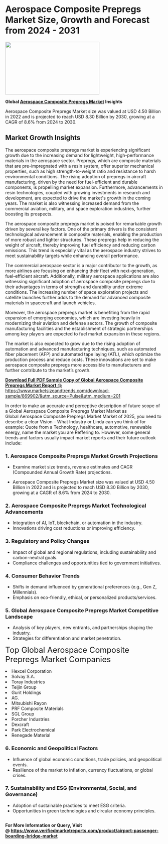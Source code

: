 <H1>Aerospace Composite Prepregs Market Size, Growth and Forecast from 2024 - 2031</H1><img class="aligncenter size-medium wp-image-584254" src="https://thirdeyenews.in/wp-content/uploads/2024/09/Global-Market-Research-300x168.jpeg" alt="" width="300" height="168" /><p><strong>Global&nbsp;<a href="https://www.marketsizeandtrends.com/download-sample/869902/&amp;utm_source=Pulse&amp;utm_medium=201">Aerospace Composite Prepregs Market</a> Insights</strong></p><p>Aerospace Composite Prepregs Market size was valued at USD 4.50 Billion in 2022 and is projected to reach USD 8.30 Billion by 2030, growing at a CAGR of 8.6% from 2024 to 2030.</p><p><h2>Market Growth Insights</h2> <p>The aerospace composite prepregs market is experiencing significant growth due to the increasing demand for lightweight, high-performance materials in the aerospace sector. Prepregs, which are composite materials that are pre-impregnated with a resin system, offer superior mechanical properties, such as high strength-to-weight ratio and resistance to harsh environmental conditions. The rising adoption of prepregs in aircraft manufacturing, driven by the need for fuel-efficient and durable components, is propelling market expansion. Furthermore, advancements in resin technologies, coupled with growing investments in research and development, are expected to drive the market's growth in the coming years. The market is also witnessing increased demand from the commercial aviation, military, and space exploration industries, further boosting its prospects.</p> <p><a href="#"></a></p> <p>The aerospace composite prepregs market is poised for remarkable growth driven by several key factors. One of the primary drivers is the consistent technological advancement in composite materials, enabling the production of more robust and lighter structures. These prepregs help in reducing the weight of aircraft, thereby improving fuel efficiency and reducing carbon emissions. This trend is especially vital as the aerospace industry strives to meet sustainability targets while enhancing overall performance.</p> <p>The commercial aerospace sector is a major contributor to the growth, as more airlines are focusing on enhancing their fleet with next-generation, fuel-efficient aircraft. Additionally, military aerospace applications are also witnessing significant adoption of aerospace composite prepregs due to their advantages in terms of strength and durability under extreme conditions. The increasing number of space exploration projects and satellite launches further adds to the demand for advanced composite materials in spacecraft and launch vehicles.</p> <p>Moreover, the aerospace prepregs market is benefiting from the rapid expansion of emerging economies, which are investing heavily in modernizing their aviation and defense sectors. The growth of composite manufacturing facilities and the establishment of strategic partnerships among key players are expected to fuel market expansion in these regions.</p> <p>The market is also expected to grow due to the rising adoption of automation and advanced manufacturing techniques, such as automated fiber placement (AFP) and automated tape laying (ATL), which optimize the production process and reduce costs. These innovations are set to make aerospace composite prepregs more accessible to manufacturers and further contribute to the market’s growth.</p> <p><a href="#"></p><p><span class=""><strong>Download Full PDF Sample Copy of Global Aerospace Composite Prepregs Market Report</strong> @ <a href="https://www.marketsizeandtrends.com/download-sample/869902/&amp;utm_source=Pulse&amp;utm_medium=201" target="_blank">https://www.marketsizeandtrends.com/download-sample/869902/&amp;utm_source=Pulse&amp;utm_medium=201</a></span></p><p>In order to make an accurate and perceptive description of future scope of a Global&nbsp;Aerospace Composite Prepregs Market Market as Global&nbsp;Aerospace Composite Prepregs Market Market of 2025, you need to describe a clear Vision &ndash; What Industry or Linda can you think of for example: Quote from a Technology, healthcare, automotive, renewable energy, name the market you are Reffering to. However, some general trends and factors usually impact market reports and their future outlook include:</p><h3>1.&nbsp;<strong>Aerospace Composite Prepregs Market Growth Projections</strong></h3><ul><li>Examine market size trends, revenue estimates and CAGR (Compounded Annual Growth Rate) projections.</li><li><p>Aerospace Composite Prepregs Market size was valued at USD 4.50 Billion in 2022 and is projected to reach USD 8.30 Billion by 2030, growing at a CAGR of 8.6% from 2024 to 2030.</p></li></ul><h3>2.&nbsp;<strong>Aerospace Composite Prepregs Market Technological Advancements</strong></h3><ul><li>Integration of AI, IoT, blockchain, or automation in the industry.</li><li>Innovations driving cost reductions or improving efficiency.</li></ul><h3>3.&nbsp;<strong>Regulatory and Policy Changes</strong></h3><ul><li>Impact of global and regional regulations, including sustainability and carbon-neutral goals.</li><li>Compliance challenges and opportunities tied to government initiatives.</li></ul><h3>4.&nbsp;<strong>Consumer Behavior Trends</strong></h3><ul><li>Shifts in demand influenced by generational preferences (e.g., Gen Z, Millennials).</li><li>Emphasis on eco-friendly, ethical, or personalized products/services.</li></ul><h3>5.&nbsp;<strong>Global Aerospace Composite Prepregs Market Competitive Landscape</strong></h3><ul><li>Analysis of key players, new entrants, and partnerships shaping the industry.</li><li>Strategies for differentiation and market penetration.</li></ul><p data-pm-slice="1 1 []"><span style="color: inherit; font-family: inherit; font-size: 25px;">Top Global Aerospace Composite Prepregs Market Companies</span></p><div class="" data-test-id=""><p><li>Hexcel Corporation</li><li> Solvay S.A.</li><li> Toray Industries</li><li> Teijin Group</li><li> Gurit Holdings</li><li> AG.</li><li> Mitsubishi Rayon</li><li> PRF Composite Materials</li><li> SGL Group</li><li> Porcher Industries</li><li> Dexcraft</li><li> Park Electrochemical</li><li> Renegade Material</li></p></div><h3>6.&nbsp;<strong>Economic and Geopolitical Factors</strong></h3><ul><li>Influence of global economic conditions, trade policies, and geopolitical events.</li><li>Resilience of the market to inflation, currency fluctuations, or global crises.</li></ul><h3>7.&nbsp;<strong>Sustainability and ESG (Environmental, Social, and Governance)</strong></h3><ul><li>Adoption of sustainable practices to meet ESG criteria.</li><li>Opportunities in green technologies and circular economy principles.</li></ul><h2><strong style="font-size: 14px;">For More Information or Query, Visit @&nbsp;</strong><a style="background-color: #ffffff; font-size: 14px;" href="https://www.marketsizeandtrends.com/report/aerospace-composite-prepregs-market/" target="_blank">https://www.verifiedmarketreports.com/product/airport-passenger-boarding-bridge-market</a></h2>
